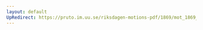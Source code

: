 ```yaml
---
layout: default
UpRedirect: https://pruto.im.uu.se/riksdagen-motions-pdf/1869/mot_1869__ak__204/mot_1869__ak__204-001.pdf
---
```

